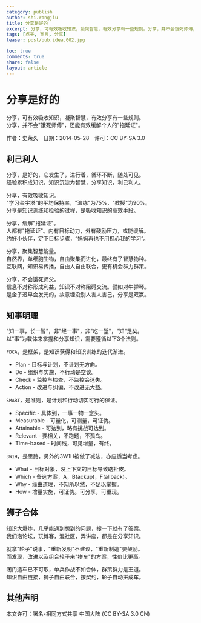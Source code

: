 ```yaml
---
category: publish
author: shi.rongjiu
title: 分享是好的
excerpt: 分享，可有效吸收知识，凝聚智慧，有效分享有一些规则。分享，并不会饿死师傅，还能有效缓解个人的"拖延证"。
tags: [点子, 宣言, 分享]
teaser: post/pub.idea.002.jpg

toc: true
comments: true
share: false
layout: article
---
```


# 分享是好的

分享，可有效吸收知识，凝聚智慧，有效分享有一些规则。  
分享，并不会"饿死师傅"，还能有效缓解个人的"拖延证"。

作者：史荣久　日期：2014-05-28　许可：CC BY-SA 3.0

## 利己利人

分享，是好的，它发生了，进行着，循环不断，随处可见。  
经验累积成知识，知识沉淀为智慧，分享知识，利己利人。  

分享，有效吸收知识。  
"学习金字塔"的平均保持率，"演练"为75%，"教授"为90%。  
分享是知识训练和检验的过程，是吸收知识的高效手段。

分享，缓解"拖延证"。  
人都有"拖延证"。内有目标动力，外有鼓励压力，或能缓解。  
约好小伙伴，定下目标步骤，“妈妈再也不用担心我的学习”。

分享，聚集智慧能量。  
自然界，单细胞生物，自由聚集而进化，最终有了智慧物种。  
互联网，知识易传播，自由人自由联合，更有机会群力群策。

分享，不会饿死师父。  
信息不对称形成利益，知识不对称阻碍交流。譬如对牛弹琴。  
是金子迟早会发光的，故意埋没别人害人害己，分享是双赢。

## 知事明理

"知一事，长一智"，非"经一事"，非"吃一堑"，"知"足矣。  
以“事”为载体来掌握和分享知识，需要遵循以下3个法则。

`PDCA`，是框架，是知识获得和知识训练的迭代渐进。  

  * Plan   - 目标与计划，不计划无方向。  
  * Do     - 组织与实施，不行动是空谈。  
  * Check  - 监控与检查，不监控会迷失。  
  * Action - 改进与纠偏，不改进无大益。  

`SMART`，是准则，是计划和行动切实可行的保证。  

  * Specific   - 具体到，一事一物一念头。  
  * Measurable - 可量化，可测量，可证伪。  
  * Attainable - 可达到，略有挑战可达到。  
  * Relevant   - 要相关，不跑题，不孤岛。  
  * Time-based - 时间线，可见增量，有终。  

`3W1H`，是思路，另外的3W1H被做了减法，亦应适当考虑。  

  * What  - 目标对象，没上下文的目标导致瞎扯皮。  
  * Which - 备选方案，A，B(ackup)，F(allback)。  
  * Why   - 缘由道理，不知所以然，不足以掌握。  
  * How   - 增量实施，可证伪。可分享，可重现。  

## 狮子合体

知识大爆炸，几乎能遇到想到的问题，搜一下就有了答案。  
我们泡论坛，玩博客，混社区，弄讲座，都是在分享知识。

就拿"轮子"说事，"重新发明"不建议，"重新制造"要鼓励。  
而发现，改进以及组合轮子来"拼车"的方案，性价比更高。

闭门造车已不可取，单兵作战不如合体，群策群力是王道。  
知识自由链接，狮子自由联合，按契约，轮子自动拼成车。

## 其他声明

本文许可：署名-相同方式共享 中国大陆 (CC BY-SA 3.0 CN)

